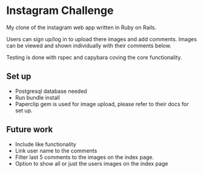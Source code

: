 Instagram Challenge
===================

My clone of the instagram web app written in Ruby on Rails.

Users can sign up/log in to upload there images and add comments. Images can be viewed and shown individually with their comments below.

Testing is done with rspec and capybara coving the core functionality.


Set up
-----
* Postgresql database needed
* Run bundle install
* Paperclip gem is used for image upload, please refer to their docs for set up.

Future work
-----------
* Include like functionality
* Link user name to the comments
* Filter last 5 comments to the images on the index page.
* Option to show all or just the users images on the index page
